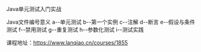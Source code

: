 Java单元测试入门实战

Java文件编号意义
a--单元测试
b--第一个实例
c--注解
d--断言
e--假设与条件测试
f--禁用测试
g--重复测试
h--参数化测试
i--测试实践

课程地址：https://www.lanqiao.cn/courses/1855
